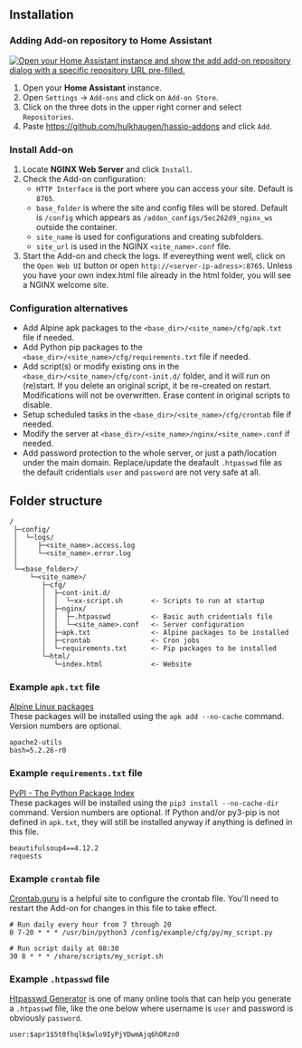 ## Installation

### Adding Add-on repository to Home Assistant

[![Open your Home Assistant instance and show the add add-on repository dialog with a specific repository URL pre-filled.](https://my.home-assistant.io/badges/supervisor_add_addon_repository.svg)](https://my.home-assistant.io/redirect/supervisor_add_addon_repository/?repository_url=https%3A%2F%2Fgithub.com%2Fhulkhaugen%2Fhassio-addons)

1. Open your **Home Assistant** instance.
2. Open `Settings` -> `Add-ons` and click on `Add-on Store`.
3. Click on the three dots in the upper right corner and select `Repositories`.
4. Paste https://github.com/hulkhaugen/hassio-addons and click `Add`.

### Install Add-on
1. Locate **NGINX Web Server** and click `Install`.
2. Check the Add-on configuration: 
   - `HTTP Interface` is the port where you can access your site. Default is `8765`.
   - `base_folder` is where the site and config files will be stored. Default is `/config` which appears as `/addon_configs/5ec262d9_nginx_ws` outside the container.
   - `site_name` is used for configurations and creating subfolders.
   - `site_url` is used in the NGINX `<site_name>.conf` file.
3. Start the Add-on and check the logs. If evereything went well, click on the `Open Web UI` button or open `http://<server-ip-adress>:8765`. Unless you have your own index.html file already in the html folder, you will see a NGINX welcome site.

### Configuration alternatives
- Add Alpine apk packages to the `<base_dir>/<site_name>/cfg/apk.txt` file if needed.
- Add Python pip packages to the `<base_dir>/<site_name>/cfg/requirements.txt` file if needed.
- Add script(s) or modify existing ons in the `<base_dir>/<site_name>/cfg/cont-init.d/` folder, and it will run on (re)start. If you delete an original script, it be re-created on restart. Modifications will not be overwritten. Erase content in original scripts to disable.
- Setup scheduled tasks in the `<base_dir>/<site_name>/cfg/crontab` file if needed.
- Modify the server at `<base_dir>/<site_name>/nginx/<site_name>.conf` if needed.
- Add password protection to the whole server, or just a path/location under the main domain. Replace/update the deafault `.htpasswd` file as the default cridentials `user` and `password` are not very safe at all.

## Folder structure

```
/
 ├─config/
 │  └─logs/
 │     ├─<site_name>.access.log 
 │     └─<site_name>.error.log 
 │
 └─<base_folder>/
     └─<site_name>/
        ├─cfg/
        │  ├─cont-init.d/
        │  │  └─xx-script.sh       <- Scripts to run at startup
        │  ├─nginx/
        │  │  ├─.htpasswd          <- Basic auth cridentials file
        │  │  └─<site_name>.conf   <- Server configuration
        │  ├─apk.txt               <- Alpine packages to be installed
        │  ├─crontab               <- Cron jobs
        │  └─requirements.txt      <- Pip packages to be installed
        └─html/
           └─index.html            <- Website
 ```

### Example `apk.txt` file
[Alpine Linux packages](https://pkgs.alpinelinux.org/packages)   
These packages will be installed using the `apk add --no-cache` command. Version numbers are optional.
```
apache2-utils
bash=5.2.26-r0
```
### Example `requirements.txt` file
[PyPI - The Python Package Index](https://pypi.org/)   
These packages will be installed using the `pip3 install --no-cache-dir` command. Version numbers are optional. If Python and/or py3-pip is not defined in `apk.txt`, they will still be installed anyway if anything is defined in this file.
```
beautifulsoup4==4.12.2
requests
```
### Example `crontab` file
[Crontab.guru](https://crontab.guru/) is a helpful site to configure the crontab file. You'll need to restart the Add-on for changes in this file to take effect.
```
# Run daily every hour from 7 through 20
0 7-20 * * * /usr/bin/python3 /config/example/cfg/py/my_script.py

# Run script daily at 08:30
30 8 * * * /share/scripts/my_script.sh
```

### Example `.htpasswd` file
[Htpasswd Generator](https://wtools.io/generate-htpasswd-online) is one of many online tools that can help you generate a `.htpasswd` file, like the one below where username is `user` and password is obviously `password`.
```
user:$apr1$5t0fhqlk$wlo9IyPjYDwmAjq6hDRzn0
```

